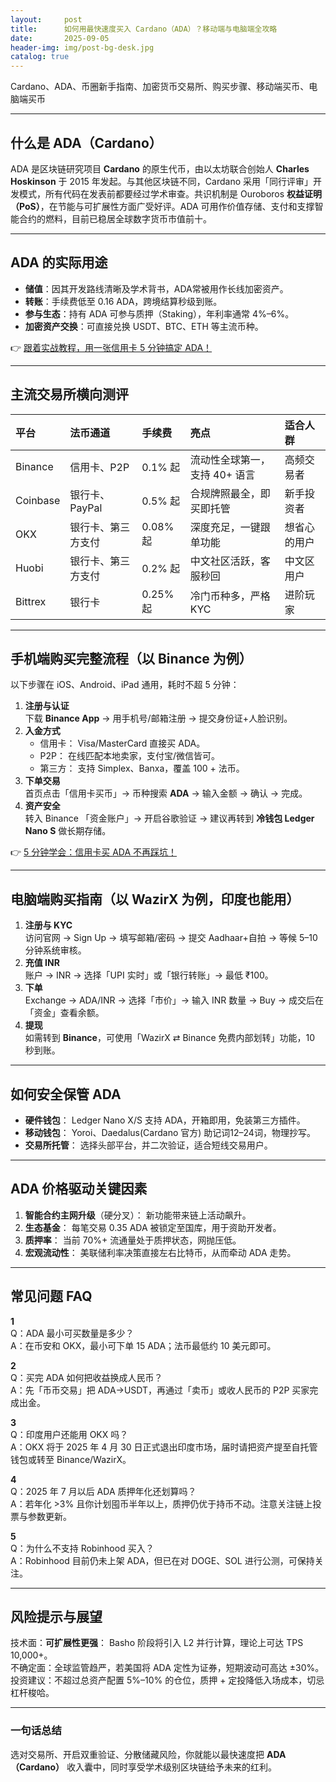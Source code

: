 ```yaml
---
layout:     post
title:      如何用最快速度买入 Cardano（ADA）？移动端与电脑端全攻略
date:       2025-09-05
header-img: img/post-bg-desk.jpg
catalog: true
---
```


Cardano、ADA、币圈新手指南、加密货币交易所、购买步骤、移动端买币、电脑端买币  

---

## 什么是 ADA（Cardano）
ADA 是区块链研究项目 **Cardano** 的原生代币，由以太坊联合创始人 **Charles Hoskinson** 于 2015 年发起。与其他区块链不同，Cardano 采用「同行评审」开发模式，所有代码在发表前都要经过学术审查。共识机制是 Ouroboros **权益证明（PoS）**，在节能与可扩展性方面广受好评。ADA 可用作价值存储、支付和支撑智能合约的燃料，目前已稳居全球数字货币市值前十。

---

## ADA 的实际用途
- **储值**：因其开发路线清晰及学术背书，ADA常被用作长线加密资产。
- **转账**：手续费低至 0.16 ADA，跨境结算秒级到账。
- **参与生态**：持有 ADA 可参与质押（Staking），年利率通常 4%–6%。
- **加密资产交换**：可直接兑换 USDT、BTC、ETH 等主流币种。

👉 [跟着实战教程，用一张信用卡 5 分钟搞定 ADA！](https://okxdog.com/)

---

## 主流交易所横向测评
| 平台 | 法币通道 | 手续费 | 亮点 | 适合人群 |
|:---|:---|:---|:---|:---|
| Binance | 信用卡、P2P | 0.1% 起 | 流动性全球第一，支持 40+ 语言 | 高频交易者 |
| Coinbase | 银行卡、PayPal | 0.5% 起 | 合规牌照最全，即买即托管 | 新手投资者 |
| OKX | 银行卡、第三方支付 | 0.08% 起 | 深度充足，一键跟单功能 | 想省心的用户 |
| Huobi | 银行卡、第三方支付 | 0.2% 起 | 中文社区活跃，客服秒回 | 中文区用户 |
| Bittrex | 银行卡 | 0.25% 起 | 冷门币种多，严格 KYC | 进阶玩家 |

---

## 手机端购买完整流程（以 Binance 为例）
以下步骤在 iOS、Android、iPad 通用，耗时不超 5 分钟：

1. **注册与认证**  
   下载 **Binance App** → 用手机号/邮箱注册 → 提交身份证+人脸识别。
2. **入金方式**  
   - 信用卡： Visa/MasterCard 直接买 ADA。  
   - P2P： 在线匹配本地卖家，支付宝/微信皆可。  
   - 第三方： 支持 Simplex、Banxa，覆盖 100 + 法币。
3. **下单交易**  
   首页点击「信用卡买币」→ 币种搜索 **ADA** → 输入金额 → 确认 → 完成。
4. **资产安全**  
   转入 Binance 「资金账户」→ 开启谷歌验证 → 建议再转到 **冷钱包 Ledger Nano S** 做长期存储。

👉 [5 分钟学会：信用卡买 ADA 不再踩坑！](https://okxdog.com/)

---

## 电脑端购买指南（以 WazirX 为例，印度也能用）
1. **注册与 KYC**  
   访问官网 → Sign Up → 填写邮箱/密码 → 提交 Aadhaar+自拍 → 等候 5–10 分钟系统审核。
2. **充值 INR**  
   账户 → INR → 选择「UPI 实时」或「银行转账」→ 最低 ₹100。
3. **下单**  
   Exchange → ADA/INR → 选择「市价」→ 输入 INR 数量 → Buy → 成交后在「资金」查看余额。
4. **提现**  
   如需转到 **Binance**，可使用「WazirX ⇄ Binance 免费内部划转」功能，10 秒到账。

---

## 如何安全保管 ADA
- **硬件钱包**： Ledger Nano X/S 支持 ADA，开箱即用，免装第三方插件。  
- **移动钱包**： Yoroi、Daedalus(Cardano 官方) 助记词12–24词，物理抄写。  
- **交易所托管**： 选择头部平台，并二次验证，适合短线交易用户。

---

## ADA 价格驱动关键因素
1. **智能合约主网升级**（硬分叉）： 新功能带来链上活动飙升。  
2. **生态基金**： 每笔交易 0.35 ADA 被锁定至国库，用于资助开发者。  
3. **质押率**： 当前 70%+ 流通量处于质押状态，网抛压低。  
4. **宏观流动性**： 美联储利率决策直接左右比特币，从而牵动 ADA 走势。

---

## 常见问题 FAQ

**1**  
Q：ADA 最小可买数量是多少？  
A：在币安和 OKX，最小可下单 15 ADA；法币最低约 10 美元即可。

**2**  
Q：买完 ADA 如何把收益换成人民币？  
A：先「币币交易」把 ADA→USDT，再通过「卖币」或收人民币的 P2P 买家完成出金。

**3**  
Q：印度用户还能用 OKX 吗？  
A：OKX 将于 2025 年 4 月 30 日正式退出印度市场，届时请把资产提至自托管钱包或转至 Binance/WazirX。

**4**  
Q：2025 年 7 月以后 ADA 质押年化还划算吗？  
A：若年化 >3% 且你计划囤币半年以上，质押仍优于持币不动。注意关注链上投票与参数更新。

**5**  
Q：为什么不支持 Robinhood 买入？  
A：Robinhood 目前仍未上架 ADA，但已在对 DOGE、SOL 进行公测，可保持关注。

---

## 风险提示与展望
技术面：**可扩展性更强**： Basho 阶段将引入 L2 并行计算，理论上可达 TPS 10,000+。  
不确定面：全球监管趋严，若美国将 ADA 定性为证券，短期波动可高达 ±30%。  
投资建议：不超过总资产配置 5%–10% 的仓位，质押 + 定投降低入场成本，切忌杠杆梭哈。

---

### 一句话总结
选对交易所、开启双重验证、分散储藏风险，你就能以最快速度把 **ADA（Cardano）** 收入囊中，同时享受学术级别区块链给予未来的红利。